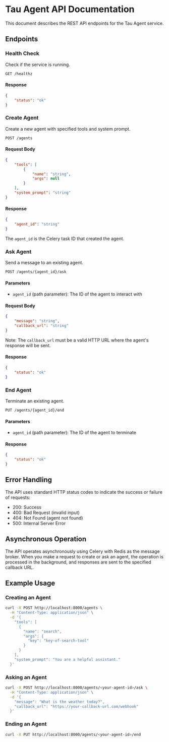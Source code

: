 # Tau Agent API Documentation

This document describes the REST API endpoints for the Tau Agent service.

## Endpoints

### Health Check

Check if the service is running.

```
GET /healthz
```

#### Response

```json
{
    "status": "ok"
}
```

### Create Agent

Create a new agent with specified tools and system prompt.

```
POST /agents
```

#### Request Body

```json
{
    "tools": [
        {
            "name": "string",
            "args": null
        }
    ],
    "system_prompt": "string"
}
```

#### Response

```json
{
    "agent_id": "string"
}
```

The `agent_id` is the Celery task ID that created the agent.

### Ask Agent

Send a message to an existing agent.

```
POST /agents/{agent_id}/ask
```

#### Parameters

- `agent_id` (path parameter): The ID of the agent to interact with

#### Request Body

```json
{
    "message": "string",
    "callback_url": "string"
}
```

Note: The `callback_url` must be a valid HTTP URL where the agent's response will be sent.

#### Response

```json
{
    "status": "ok"
}
```

### End Agent

Terminate an existing agent.

```
PUT /agents/{agent_id}/end
```

#### Parameters

- `agent_id` (path parameter): The ID of the agent to terminate

#### Response

```json
{
    "status": "ok"
}
```

## Error Handling

The API uses standard HTTP status codes to indicate the success or failure of requests:

- 200: Success
- 400: Bad Request (invalid input)
- 404: Not Found (agent not found)
- 500: Internal Server Error

## Asynchronous Operation

The API operates asynchronously using Celery with Redis as the message broker. When you make a request to create or ask an agent, the operation is processed in the background, and responses are sent to the specified callback URL.

## Example Usage

### Creating an Agent

```bash
curl -X POST http://localhost:8000/agents \
  -H "Content-Type: application/json" \
  -d '{
    "tools": [
      {
        "name": "search",
        "args": {
          "key": "key-of-search-tool"
        }
      }
    ],
    "system_prompt": "You are a helpful assistant."
  }'
```

### Asking an Agent

```bash
curl -X POST http://localhost:8000/agents/<your-agent-id>/ask \
  -H "Content-Type: application/json" \
  -d '{
    "message": "What is the weather today?",
    "callback_url": "https://your-callback-url.com/webhook"
  }'
```

### Ending an Agent

```bash
curl -X PUT http://localhost:8000/agents/<your-agent-id>/end
```
